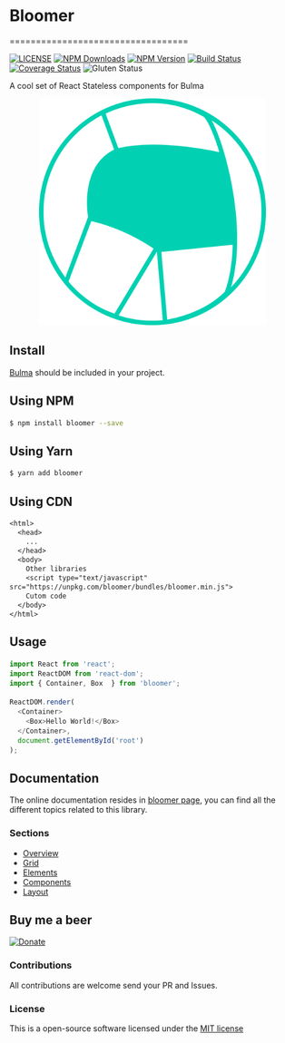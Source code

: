 # Bloomer
==================================

[![LICENSE](https://img.shields.io/badge/license-MIT-blue.svg?style=flat-square)](https://github.com/AlgusDark/bloomer/blob/master/LICENSE.md)
[![NPM Downloads](https://img.shields.io/npm/dm/bloomer.svg?style=flat-square)](http://npmjs.com/package/bloomer)
[![NPM Version](https://img.shields.io/npm/v/bloomer.svg?style=flat-square)](http://npmjs.com/package/bloomer)
[![Build Status](https://travis-ci.org/AlgusDark/bloomer.svg?branch=master)](https://travis-ci.org/AlgusDark/bloomer)
[![Coverage Status](https://coveralls.io/repos/github/AlgusDark/bloomer/badge.svg?branch=master)](https://coveralls.io/github/AlgusDark/bloomer?branch=master)
![Gluten Status](https://img.shields.io/badge/Gluten-Free-green.svg)

A cool set of React Stateless components for Bulma

<p align="center">
    <a href='http://bloomer.js.org' title='Check Bloomer page'>
        <img src='https://github.com/AlgusDark/bloomer/blob/master/docs/07990594.png' width=400 role="presentation">
    </a>
</p>

## Install

[Bulma](https://www.npmjs.com/package/bulma) should be included in your project.

## Using NPM
```sh
$ npm install bloomer --save

```

## Using Yarn
```sh
$ yarn add bloomer
```

## Using CDN
```
<html>
  <head>
    ...
  </head>
  <body>
    Other libraries
    <script type="text/javascript" src="https://unpkg.com/bloomer/bundles/bloomer.min.js">
    Cutom code
  </body>
</html>
```

## Usage
```javascript
import React from 'react';
import ReactDOM from 'react-dom';
import { Container, Box  } from 'bloomer';

ReactDOM.render(
  <Container>
    <Box>Hello World!</Box>
  </Container>,
  document.getElementById('root')
);
```
## Documentation
The online documentation resides in [bloomer page](https://bloomer.js.org/#/documentation/overview/start), you can find all the different topics related to this library.
### Sections
- [Overview](https://bloomer.js.org/#/documentation/overview/start)
- [Grid](https://bloomer.js.org/#/documentation/grid/)
- [Elements](https://bloomer.js.org/#/documentation/elements/)
- [Components](https://bloomer.js.org/#/documentation/components)
- [Layout](https://bloomer.js.org/#/documentation/layout)

## Buy me a beer
[![Donate](https://img.shields.io/badge/Donate-PayPal-green.svg)](https://www.paypal.me/algusdark)

### Contributions
All contributions are welcome send your PR and Issues.

### License
This is a open-source software licensed under the [MIT license](https://github.com/AlgusDark/bloomer/blob/master/LICENSE.md)
